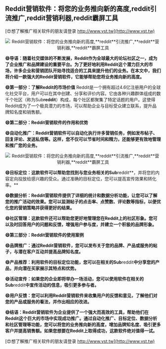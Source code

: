 ## **Reddit营销软件：将您的业务推向新的高度,**reddit**引流推广,**reddit**营销利器,**reddit**霸屏工具**

[😍想了解推广相关软件的朋友请登录 http://www.vst.tw](http://www.vst.tw)

 <center><img src="https://vst.tw/MP4/tuiguang/png/0.png" alt="Reddit营销软件：将您的业务推向新的高度,**reddit**引流推广,**reddit**营销利器,**reddit**霸屏工具"></center>

**😄导语：随着社交媒体的不断发展，Reddit作为全球最大的论坛社区之一，成为了企业推广和品牌建设的重要平台。为了更好地利用Reddit这个潜力巨大的市场，许多企业和营销团队开始寻找适合的工具来提升他们的业务。在本文中，我们将介绍一款强大的Reddit营销软件，它能够帮助您将业务推向新的高度。**

**😄第一部分：了解Reddit的市场价值**
Reddit是一个拥有超过4.6亿注册用户的全球化社交平台，用户可以在其中创建、分享和评价内容。它由各种兴趣群体组成的数千个社区（称为Sub**reddit**）构成，每个社区都聚集了特定话题的用户。这使得Reddit成为了一个极具潜力的市场，可以帮助企业与目标受众建立联系，提升品牌知名度和销售额。

**😄第二部分：Reddit营销软件的作用和优势**

**😄自动化推广：Reddit营销软件可以自动化执行许多营销任务，例如发布帖子、回复评论、发送私信等。这样，您不仅可以节省时间和精力，还能够更有效地管理和推广您的业务。**

 <center><img src="https://vst.tw/MP4/tuiguang/png/6.png" alt="Reddit营销软件：将您的业务推向新的高度,**reddit**引流推广,**reddit**营销利器,**reddit**霸屏工具"></center>

**😄目标定位：这款软件可以帮助您找到与您业务相关的Sub**reddit**，并将您的内容定向投放给感兴趣的受众。通过准确的目标定位，您可以提高宣传效果和转化率。**

**😄数据分析：Reddit营销软件提供了详细的统计和数据分析功能，让您可以了解您的推广活动的效果。您可以监测帖子的点击率、点赞数、评论数等指标，以便优化您的营销策略并获得更好的结果。**

**😄社区管理：这款软件还可以帮助您更好地管理您在Reddit上的社区形象。您可以及时回答用户的问题和反馈，增强用户参与度，并建立一个积极的品牌形象。**

**😄第三部分：Reddit营销软件的使用案例**

**😄品牌推广：通过Reddit营销软件，您可以发布关于您的品牌、产品或服务的帖子，与潜在客户互动并提高品牌知名度。**

**😄产品推荐：利用软件的目标定位功能，您可以在相关的Sub**reddit**中分享您的产品，并向潜在买家展示其特点和优势。**

**😄活动宣传：如果您的企业即将举办一场活动，您可以使用软件在相关的Sub**reddit**中宣传活动的信息，吸引更多参与者。**

**😄用户反馈：您可以利用Reddit营销软件来收集用户的反馈和意见，了解他们对您的产品或服务的看法，并作出相应的改进。**

**😄结语：Reddit营销软件为企业提供了一个强大而高效的工具，帮助他们在Reddit这个巨大的市场中实现成功推广。通过自动化推广、目标定位、数据分析和社区管理等功能，您可以将您的业务推向新的高度，增加品牌知名度、吸引更多客户并提高销售额。如果您想要在Reddit上取得成功，这款软件绝对值得一试。**

[😍想了解推广相关软件的朋友请登录 http://www.vst.tw](http://www.vst.tw)



